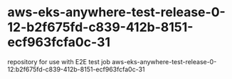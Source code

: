 # aws-eks-anywhere-test-release-0-12-b2f675fd-c839-412b-8151-ecf963fcfa0c-31
repository for use with E2E test job aws-eks-anywhere-test-release-0-12:b2f675fd-c839-412b-8151-ecf963fcfa0c-31
